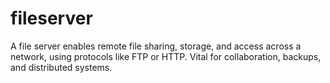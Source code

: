 # fileserver
A file server enables remote file sharing, storage, and access across a network, using protocols like FTP or HTTP. Vital for collaboration, backups, and distributed systems.
